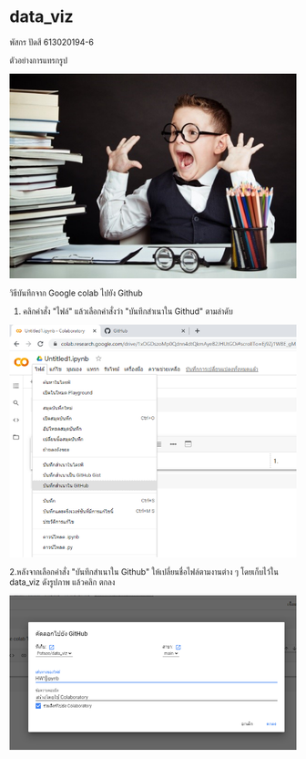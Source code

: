 # data_viz


พัสกร  ปัดสี  613020194-6



ตัวอย่างการแทรกรูป



![ๅๅๅๅๅ](ๅๅๅๅๅ.jpg)



วิธีบันทึกจาก Google colab ไปยัง Github

1. คลิกคำสั่ง "ไฟล์" แล้วเลือกคำสั่งว่า "บันทึกสำเนาใน Githud" ตามลำดับ


![ดเด](ดเด.png)



2.หลังจากเลือกคำสั่ง "บันทึกสำเนาใน Github" ให้เปลี่ยนชื่อไฟล์ตามงานต่าง ๆ โดยเก็บไว้ใน data_viz ดังรูปภาพ แล้วคลิก ตกลง


 
![123](123.png)
